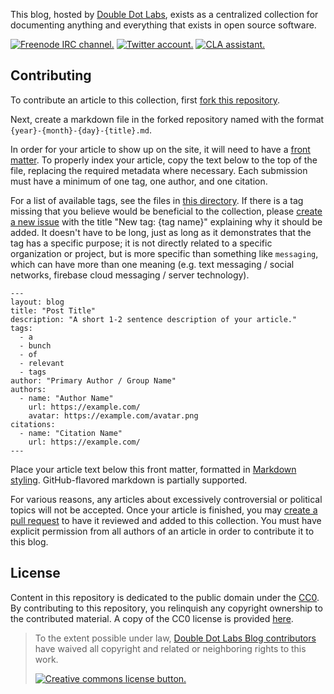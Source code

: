 This blog, hosted by [Double Dot Labs](https://doubledot.dev/blog/), exists as a centralized collection for documenting anything and everything that exists in open source software.

[![Freenode IRC channel.](https://img.shields.io/badge/irc.freenode.net-%23%23doubledotlabs-brightgreen.svg?color=008499)](https://webchat.freenode.net/?channels=%23%23doubledotlabs&uio=MTY9dHJ1ZSY5PXRydWUmMTE9MjE1e1)
[![Twitter account.](https://img.shields.io/badge/twitter-%40doubledotlabs-blue.svg?color=43b4f9&logo=twitter)](https://twitter.com/doubledotlabs)
[![CLA assistant.](https://cla-assistant.io/readme/badge/DoubleDotLabs/Blog)](https://cla-assistant.io/DoubleDotLabs/Blog)

## Contributing

To contribute an article to this collection, first [fork this repository](https://github.com/DoubleDotLabs/Blog/fork).

Next, create a markdown file in the forked repository named with the format `{year}-{month}-{day}-{title}.md`.

In order for your article to show up on the site, it will need to have a [front matter](https://jekyllrb.com/docs/front-matter/). To properly index your article, copy the text below to the top of the file, replacing the required metadata where necessary. Each submission must have a minimum of one tag, one author, and one citation.

For a list of available tags, see the files in [this directory](https://github.com/DoubleDotLabs/DoubleDotLabs.github.io/tree/master/_tags). If there is a tag missing that you believe would be beneficial to the collection, please [create a new issue](https://github.com/DoubleDotLabs/Blog/issues/new) with the title "New tag: {tag name}" explaining why it should be added. It doesn't have to be long, just as long as it demonstrates that the tag has a specific purpose; it is not directly related to a specific organization or project, but is more specific than something like `messaging`, which can have more than one meaning (e.g. text messaging / social networks, firebase cloud messaging / server technology).

```
---
layout: blog
title: "Post Title"
description: "A short 1-2 sentence description of your article."
tags:
  - a
  - bunch
  - of
  - relevant
  - tags
author: "Primary Author / Group Name"
authors:
  - name: "Author Name"
    url: https://example.com/
    avatar: https://example.com/avatar.png
citations:
  - name: "Citation Name"
    url: https://example.com/
---
```

Place your article text below this front matter, formatted in [Markdown styling](https://guides.github.com/features/mastering-markdown/). GitHub-flavored markdown is partially supported.

For various reasons, any articles about excessively controversial or political topics will not be accepted. Once your article is finished, you may [create a pull request](https://help.github.com/en/articles/creating-a-pull-request) to have it reviewed and added to this collection. You must have explicit permission from all authors of an article in order to contribute it to this blog.

## License

Content in this repository is dedicated to the public domain under the [CC0](https://creativecommons.org/share-your-work/public-domain/cc0/). By contributing to this repository, you relinquish any copyright ownership to the contributed material. A copy of the CC0 license is provided [here](./LICENSE).

> To the extent possible under law, [Double Dot Labs Blog contributors](https://doubledot.dev/blog/authors/) have waived all copyright and related or neighboring rights to this work.
> 
> [![Creative commons license button.](https://licensebuttons.net/p/zero/1.0/88x31.png)](https://creativecommons.org/publicdomain/zero/1.0/)
